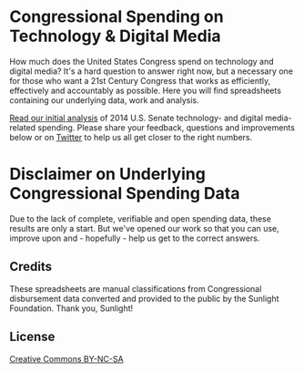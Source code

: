 # Congressional Spending on Technology & Digital Media

How much does the United States Congress spend on technology and digital media?  It's a hard question to answer right now, but a necessary one for those who want a 21st Century Congress that works as efficiently, effectively and accountably as possible.  Here you will find spreadsheets containing our underlying data, work and analysis.  

[Read our initial analysis](http://opengovfoundation.org/counting-up-congressional-technology-spending-for-2014-the-u-s-senate/) of 2014 U.S. Senate technology- and digital media-related spending.  Please share your feedback, questions and improvements below or on [Twitter](http://Twitter.com/Foundopengov) to help us all get closer to the right numbers.

# Disclaimer on Underlying Congressional Spending Data

Due to the lack of complete, verifiable and open spending data, these results are only a start.  But we've opened our work so that you can use, improve upon and - hopefully - help us get to the correct answers.

## Credits

These spreadsheets are manual classifications from Congressional disbursement data converted and provided to the public by the Sunlight Foundation.  Thank you, Sunlight!

## License

[Creative Commons BY-NC-SA](http://creativecommons.org/licenses/by-nc-sa/3.0/)

